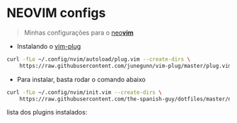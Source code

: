 # NEOVIM configs
> Minhas configurações para o [neo**vim**](https://github.com/neovim/neovim)

- Instalando o [vim-plug](https://github.com/junegunn/vim-plug)

```sh
curl -fLo ~/.config/nvim/autoload/plug.vim --create-dirs \
    https://raw.githubusercontent.com/junegunn/vim-plug/master/plug.vim

```

- Para instalar, basta rodar o comando abaixo
```sh
curl -fLo ~/.config/nvim/init.vim --create-dirs \
    https://raw.githubusercontent.com/the-spanish-guy/dotfiles/master/nvim/init.vim
```

lista dos plugins instalados:

